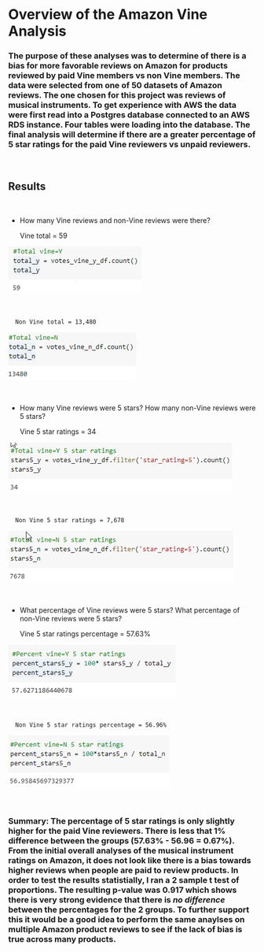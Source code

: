 # Overview of the Amazon Vine Analysis

### The purpose of these analyses was to determine of there is a bias for more favorable reviews on Amazon for products reviewed by paid Vine members vs non Vine members. The data were selected from one of 50 datasets of Amazon reviews. The one chosen for this project was reviews of musical instruments. To get experience with AWS the data were first read into a Postgres database connected to an AWS RDS instance. Four tables were loading into the database. The final analysis will determine if there are a greater percentage of 5 star ratings for the paid Vine reviewers vs unpaid reviewers.

<br/>

## Results 

<br/>

-   How many Vine reviews and non-Vine reviews were there?
    
    Vine total = 59

![Total Vine](./Resources/totalVineY.png) 

<br/>

      Non Vine total = 13,480

![Total Non-Vine](./Resources/totalVineN.png) 

<br/>

-   How many Vine reviews were 5 stars? How many non-Vine reviews were 5 stars?
    
    Vine 5 star ratings = 34

![Total 5 star Vine](./Resources/star5VineY.png) 

<br/>

      Non Vine 5 star ratings = 7,678

![Total 5 star Non-Vine](./Resources/star5VineN.png) 

<br/>

-   What percentage of Vine reviews were 5 stars? What percentage of non-Vine reviews were 5 stars?
    
    Vine 5 star ratings percentage = 57.63%

![Percent 5 star Vine](./Resources/percentVineY.png) 

<br/>

      Non Vine 5 star ratings percentage = 56.96%

![Percent 5 star Non-Vine](./Resources/percentVineN.png) 

<br/>


### Summary: The percentage of 5 star ratings is only slightly higher for the paid Vine reviewers. There is less that 1% difference between the groups (57.63% - 56.96 = 0.67%). From the initial overall analyses of the musical instrument ratings on Amazon, it does not look like there is a bias towards higher reviews when people are paid to review products. In order to test the results statistially, I ran a 2 sample t test of proportions. The resulting p-value was 0.917 which shows there is very strong evidence that there is *no difference* between the percentages for the 2 groups. To further support this it would be a good idea to perform the same anaylses on multiple Amazon product reviews to see if the lack of bias is true across many products.
